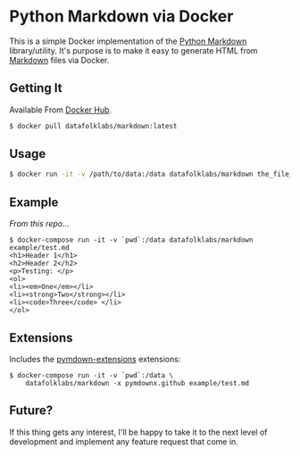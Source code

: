 # Python Markdown via Docker

This is a simple Docker implementation of the [Python Markdown](https://pypi.python.org/pypi/Markdown) library/utility.  It's purpose is to make it easy to generate HTML from [Markdown](https://daringfireball.net/projects/markdown/) files via Docker.

## Getting It

Available From [Docker Hub](https://hub.docker.com/r/datafolklabs/markdown/).


```bash
$ docker pull datafolklabs/markdown:latest
```

## Usage

```bash
$ docker run -it -v /path/to/data:/data datafolklabs/markdown the_file_name.md
```

## Example

*From this repo...*

```
$ docker-compose run -it -v `pwd`:/data datafolklabs/markdown example/test.md
<h1>Header 1</h1>
<h2>Header 2</h2>
<p>Testing: </p>
<ol>
<li><em>One</em></li>
<li><strong>Two</strong></li>
<li><code>Three</code> </li>
</ol>
```

## Extensions

Includes the [pymdown-extensions](http://facelessuser.github.io/pymdown-extensions/) extensions:

```
$ docker-compose run -it -v `pwd`:/data \
    datafolklabs/markdown -x pymdownx.github example/test.md
```

## Future?

If this thing gets any interest, I'll be happy to take it to the next level
of development and implement any feature request that come in.
